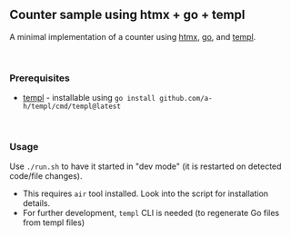 ## Counter sample using htmx + go + templ

A minimal implementation of a counter using [htmx](https://htmx.org/), [go](https://go.dev), and [templ](https://templ.guide/).

<br/>

### Prerequisites

-   [templ](https://templ.guide/) - installable using `go install github.com/a-h/templ/cmd/templ@latest`

<br/>

### Usage

Use `./run.sh` to have it started in "dev mode" (it is restarted on detected code/file changes).

-   This requires `air` tool installed. Look into the script for installation details.
-   For further development, `templ` CLI is needed (to regenerate Go files from templ files)
